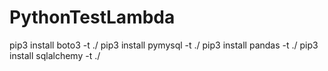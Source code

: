 # PythonTestLambda

pip3 install boto3 -t ./
pip3 install pymysql -t ./
pip3 install pandas -t ./
pip3 install sqlalchemy -t ./


